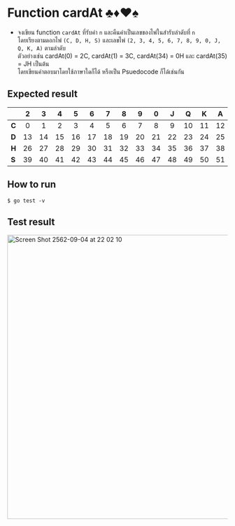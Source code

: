 # Function cardAt ♣♦♥♠
-  จงเขียน function `cardAt` ที่รับค่า `n` และคืนค่าเป็นเลขของไพ่ในสำรับลำดับที่ `n` <br> โดยเรียงตามดอกไพ่ `(C, D, H, S)` และเลขไพ่ `(2, 3, 4, 5, 6, 7, 8, 9, 0, J, Q, K, A)` ตามลำดับ <br> ตัวอย่างเช่น cardAt(0) = 2C, cardAt(1) = 3C, cardAt(34) = 0H และ cardAt(35) = JH เป็นต้น <br> โดยเขียนคำตอบมาโดยใช้ภาษาใดก็ได้ หรือเป็น Psuedocode ก็ได้เช่นกัน<br>
## Expected result
|       |  2 | 3 | 4 | 5 | 6 | 7 | 8 | 9 | 0 | J | Q  | K  | A  |
| ----- | :-:| :-:| :-:| :-:| :-: | :-: | :-: | :-: | :-: | :-: | :-: | :-: | :-: |
| **C** | 0  | 1  | 2  | 3  | 4  | 5  | 6  | 7  | 8  | 9  | 10 | 11 | 12 |
| **D** | 13 | 14 | 15 | 16 | 17 | 18 | 19 | 20 | 21 | 22 | 23 | 24 | 25 |
| **H** | 26 | 27 | 28 | 29 | 30 | 31 | 32 | 33 | 34 | 35 | 36 | 37 | 38 |
| **S** | 39 | 40 | 41 | 42 | 43 | 44 | 45 | 46 | 47 | 48 | 49 | 50 | 51 |

## How to run
```
$ go test -v
```

## Test result
<img width="650" alt="Screen Shot 2562-09-04 at 22 02 10" src="https://user-images.githubusercontent.com/13601750/64266964-c1191500-cf5f-11e9-88ce-b40496a675a5.png">
